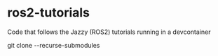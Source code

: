 # ros2-tutorials
Code that follows the Jazzy (ROS2) tutorials running in a devcontainer

git clone --recurse-submodules
